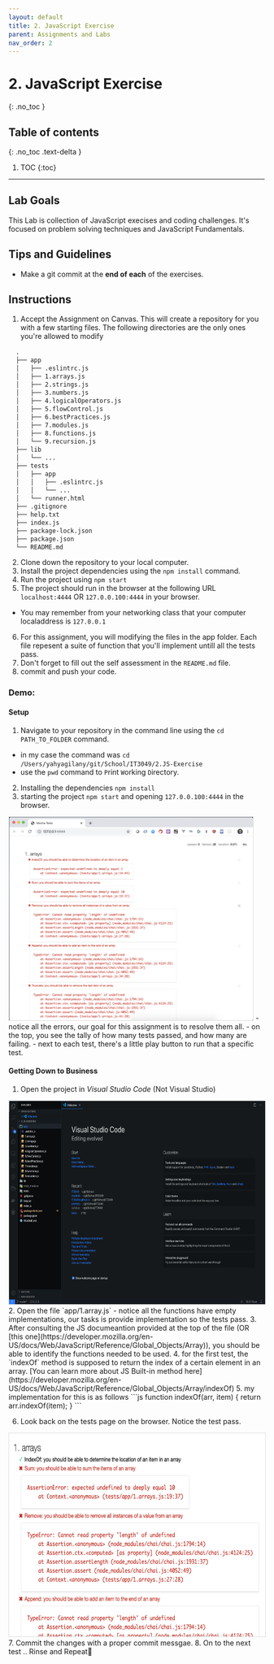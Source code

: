 ```yaml
---
layout: default
title: 2. JavaScript Exercise
parent: Assignments and Labs
nav_order: 2
---
```

# 2. JavaScript Exercise
{: .no_toc }

## Table of contents
{: .no_toc .text-delta }

1. TOC
{:toc}

---

## Lab Goals
This Lab is collection of JavaScript execises and coding challenges. It's focused on problem solving techniques and JavaScript Fundamentals.

## Tips and Guidelines
* Make a git commit at the **end of each** of the exercises.

## Instructions
1. Accept the Assignment on Canvas.
  This will create a repository for you with a few starting files. The following directories are the only ones you're allowed to modify
  ```
    .
    ├── app
    │   ├── .eslintrc.js
    │   ├── 1.arrays.js
    │   ├── 2.strings.js
    │   ├── 3.numbers.js
    │   ├── 4.logicalOperators.js
    │   ├── 5.flowControl.js
    │   ├── 6.bestPractices.js
    │   ├── 7.modules.js
    │   ├── 8.functions.js
    │   └── 9.recursion.js
    ├── lib
    │   └── ...
    ├── tests
    │   ├── app
    │   │   ├── .eslintrc.js
    │   │   └── ...
    │   └── runner.html
    ├── .gitignore
    ├── help.txt
    ├── index.js
    ├── package-lock.json
    ├── package.json
    └── README.md
  ```

2. Clone down the repository to your local computer.
3. Install the project dependencies using the `npm install` command.
4. Run the project using `npm start`
5. The project should run in the browser at the following URL `localhost:4444` OR `127.0.0.100:4444` in your browser.
  - You may remember from your networking class that your computer localaddress is `127.0.0.1`
6. For this assignment, you will modifying the files in the app folder. Each file repesent a suite of function that you'll implement untill all the tests pass.
7. Don't forget to fill out the self assessment in the `README.md` file.
8. commit and push your code.

### Demo:
#### Setup
1. Navigate to your repository in the command line using the `cd PATH_TO_FOLDER` command.
  - in my case the command was `cd /Users/yahyagilany/git/School/IT3049/2.JS-Exercise`
  - use the `pwd` command to `P`rint `W`orking `D`irectory.
2. Installing the dependencies `npm install`
3. starting the project `npm start` and opening `127.0.0.100:4444` in the browser.
  <img alt="example image" src="assets/browser_failing_tests.png" style="height:400px; border:1px #ddd solid;"/>
  - notice all the errors, our goal for this assignment is to resolve them all.
  - on the top, you see the tally of how many tests passed, and how many are failing.
  - next to each test, there's a little play button to run that a specific test.


#### Getting Down to Business
1. Open the project in *Visual Studio Code* (Not Visual Studio)
  <img alt="example image" src="assets/visualStudioCode.png" style="height:400px; border:1px #ddd solid;"/>
2. Open the file `app/1.array.js`
  - notice all the functions have empty implementations, our tasks is provide implementation so the tests pass.
3. After consulting the JS documeantion provided at the top of the file (OR [this one](https://developer.mozilla.org/en-US/docs/Web/JavaScript/Reference/Global_Objects/Array)), you should be able to identify the functions needed to be used.
4. for the first test, the `indexOf` method is supposed to return the index of a certain element in an array. [You can learn more about JS Built-in method here](https://developer.mozilla.org/en-US/docs/Web/JavaScript/Reference/Global_Objects/Array/indexOf)
5. my implementation for this is as follows
  ```js
    function indexOf(arr, item) {
        return arr.indexOf(item);
    }
  ```

6. Look back on the tests page on the browser. Notice the test pass.
  <img alt="example image" src="assets/passing_test.png" style="height:400px; border:1px #ddd solid;"/>
7. Commit the changes with a proper commit messgae.
8. On to the next test .. Rinse and Repeat🧪




